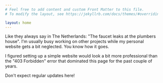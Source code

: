 ```yaml
---
# Feel free to add content and custom Front Matter to this file.
# To modify the layout, see https://jekyllrb.com/docs/themes/#overriding-theme-defaults

layout: home
---
```


Like they always say in The Netherlands: "The faucet leaks at the plumbers house". I'm usually busy working on other projects 
while my personal website gets a bit neglected. You know how it goes.

I figured setting up a simple website would 
look a bit more professional than the "403 Forbidden" error that dominated this page for the past
couple of years. 

Don't expect regular updates here!

